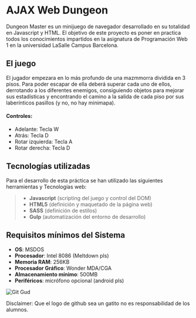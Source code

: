 # AJAX Web Dungeon
Dungeon Master es un minijuego de navegador desarrollado en su totalidad en Javascript y HTML. El objetivo de este  proyecto es poner en practica todos los conocimientos impartidos en la asignatura de Programación Web 1 en la universidad LaSalle Campus Barcelona.

El juego
-------------
El jugador empezara en lo más profundo de una mazmmorra dividida en 3 pisos. Para poder escapar de ella deberá superar cada uno de ellos, derrotando a los diferentes enemigos, consiguiendo objetos para mejorar sus estadísticas y encontrando el camino a la salida de cada piso por sus laberínticos pasillos (y no, no hay minimapa).


#### Controles:

- Adelante: Tecla W
- Atrás: Tecla D
- Rotar izquierda: Tecla A
- Rotar derecha: Tecla D



Tecnologías utilizadas
-------------
Para el desarrollo de esta práctica se han utilizado las siguientes herramientas y Tecnologías web:

>- **Javascript** (scripting del juego y control del DOM)
>- **HTML5** (definición  y maquetado de la página web)
>- **SASS** (definición de estilos)
>- **Gulp** (automatización del entorno de desarrollo)

Requisitos mínimos del Sistema
-------------
- **OS**: MSDOS
- **Procesador**: Intel 8086 (Meltdown pls)
- **Memoria RAM**: 256KB
- **Procesador Gráfico**: Wonder MDA/CGA
- **Almacenamiento mínimo**: 500MB
- **Periféricos**: micrófono opcional (android pls)


![Git Gud](https://pics.me.me/me-oh-no-l-accidentally-git-commit-amend-over-a-21583633.png)

Disclaimer: Que el logo de github sea un gatito no es responsabilidad de los alumnos.
